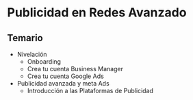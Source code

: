 # Publicidad en Redes Avanzado

## Temario
- Nivelación
    - Onboarding
    - Crea tu cuenta Business Manager
    - Crea tu cuenta Google Ads
- Publicidad avanzada y meta Ads
    - Introducción a las Plataformas de Publicidad